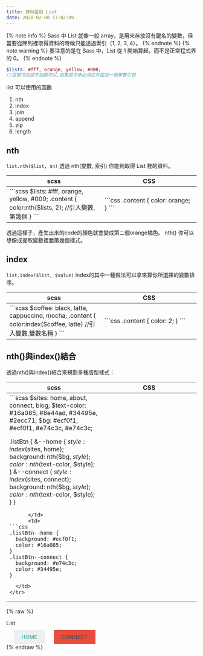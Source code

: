 ```yaml
---
title: 資料型別 List
date: 2020-02-08 17:02:09
---
```


{% note info %}
Sass 中 List 就像一般 array，是用來存放沒有鍵名的變數，但當要從陣列裡取得資料的時候只能透過索引（1, 2, 3, 4）。
{% endnote %}
{% note warning %}
要注意的是在 Sass 中，List 從 1 開始算起，而不是正常程式界的 0。
{% endnote %}

```scss
$lists: #fff, orange, yellow, #000;
//逗號可加或不加都可以,如果是字串必須在外面包一個單雙引號
```

list 可以使用的函數
1. nth
1. index
1. join
1. append
1. zip
1. length

## nth

`list.nth($list, $n)`
透過 nth(變數, 索引) 你能夠取得 List 裡的資料。

<table>
  <thead>
    <tr>
      <th width=50% >scss</th>
      <th width=50%>CSS</th>
    </tr>
  </thead>
  <tbody>
    <tr>
      <td>
```scss
$lists: #fff, orange, yellow, #000;
.content {
  color:nth($lists, 2);  //引入變數,第幾個
}
```
      </td>
      <td>
```css
.content {
  color: orange;
}
```
      </td>
    </tr>
  </tbody>
</table>

透過這樣子，產生出來的code的顏色就會變成第二個orange橘色。
nth() 你可以想像成提取變數裡面第幾個樣式。

## index
`list.index($list, $value)`
index的其中一種做法可以拿來算你所選擇的變數排序。

<table>
  <thead>
    <tr>
      <th width=50% >scss</th>
      <th width=50%>CSS</th>
    </tr>
  </thead>
  <tbody>
    <tr>
      <td>
```scss
$coffee: black, latte, cappuccino, mocha;
.content {
  color:index($coffee, latte)  //引入變數,變數名稱
}
```
      </td>
      <td>
```css
.content {
  color: 2;
}
```
      </td>
    </tr>
  </tbody>
</table>

## nth()與index()結合

透過nth()與index()結合來規劃多種版型樣式：

<table>
  <thead>
    <tr>
      <th width=50% >scss</th>
      <th width=50%>CSS</th>
    </tr>
  </thead>
  <tbody>
    <tr>
      <td>
```scss
$sites: home, about, connect, blog;
$text-color: #16a085, #8e44ad, #34495e, #2ecc71;
$bg: #ecf0f1, #ecf0f1, #e74c3c, #e74c3c;

.listBtn {
  &--home {
    $style: index($sites, home);
    background: nth($bg, $style);
    color: nth($text-color, $style);
  }
  &--connect {
    $style: index($sites, connect);
    background: nth($bg, $style);
    color: nth($text-color, $style);
  }
}
```
      </td>
      <td>
```css
.listBtn--home {
  background: #ecf0f1;
  color: #16a085;
}
.listBtn--connect {
  background: #e74c3c;
  color: #34495e;
}
```
      </td>
    </tr>
  </tbody>
</table>

{% raw %}
<style>
.listBtn {
  display: inline-block;
  padding: 10px 20px;
  text-transform: uppercase;
  text-align: center;
  margin-left: 20px;
  margin-top: 10px;
}
.listBtn--home {
  background: #ecf0f1;
  color: #16a085;
}
.listBtn--connect {
  background: #e74c3c;
  color: #34495e;
}
</style>
<div class="result result--dark">
  <div class="ribbon ribbon--success">List</div>
    <div class="listBtn listBtn--home">home</div>
    <div class="listBtn listBtn--connect">connect</div>
</div>
{% endraw %}
